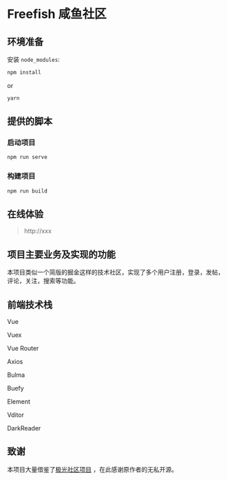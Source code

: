 # Freefish 咸鱼社区

## 环境准备

安装 `node_modules`:

```bash
npm install
```

or

```bash
yarn
```

## 提供的脚本

### 启动项目

```bash
npm run serve
```

### 构建项目

```bash
npm run build
```

## 在线体验

> http://xxx

## 项目主要业务及实现的功能

本项目类似一个简版的掘金这样的技术社区，实现了多个用户注册，登录，发帖，评论，关注，搜索等功能。

## 前端技术栈

Vue

Vuex

Vue Router

Axios

Bulma

Buefy

Element

Vditor

DarkReader

## 致谢

本项目大量借鉴了[极光社区项目](https://github.com/haoyu21/aurora)
，在此感谢原作者的无私开源。